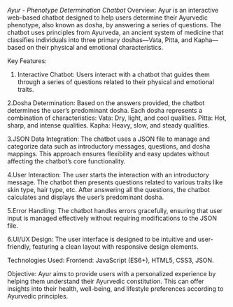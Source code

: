 *Ayur - Phenotype Determination Chatbot*
Overview:
Ayur is an interactive web-based chatbot designed to help users determine their Ayurvedic phenotype, also known as dosha, by answering a series of questions. The chatbot uses principles from Ayurveda, an ancient system of medicine that classifies individuals into three primary doshas—Vata, Pitta, and Kapha—based on their physical and emotional characteristics.

Key Features:

1. Interactive Chatbot:
Users interact with a chatbot that guides them through a series of questions related to their physical and emotional traits.

2.Dosha Determination:
Based on the answers provided, the chatbot determines the user’s predominant dosha. Each dosha represents a combination of characteristics:
Vata: Dry, light, and cool qualities.
Pitta: Hot, sharp, and intense qualities.
Kapha: Heavy, slow, and steady qualities.

3.JSON Data Integration:
The chatbot uses a JSON file to manage and categorize data such as introductory messages, questions, and dosha mappings. This approach ensures flexibility and easy updates without affecting the chatbot’s core functionality.

4.User Interaction:
The user starts the interaction with an introductory message.
The chatbot then presents questions related to various traits like skin type, hair type, etc.
After answering all the questions, the chatbot calculates and displays the user’s predominant dosha.

5.Error Handling:
The chatbot handles errors gracefully, ensuring that user input is managed effectively without requiring modifications to the JSON file.

6.UI/UX Design:
The user interface is designed to be intuitive and user-friendly, featuring a clean layout with responsive design elements.

Technologies Used:
Frontend: JavaScript (ES6+), HTML5, CSS3, JSON.

Objective:
Ayur aims to provide users with a personalized experience by helping them understand their Ayurvedic constitution. This can offer insights into their health, well-being, and lifestyle preferences according to Ayurvedic principles.
